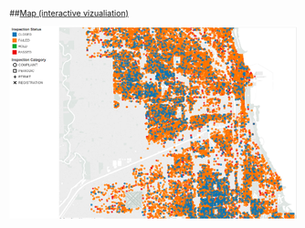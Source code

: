##[Map (interactive vizualiation)](https://public.tableau.com/profile/mahdi.moqri#!/vizhome/building-violation/Sheet1)

![map snapshot](https://raw.githubusercontent.com/Moqri/DSSG-BlueBottle/master/Visualizations/map%20screanshot.png)


